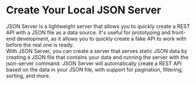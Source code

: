 # Create Your Local JSON Server
JSON Server is a lightweight server that allows you to quickly create a REST API with a JSON file as a data source. It's useful for prototyping and front-end development, as it allows you to quickly create a fake API to work with before the real one is ready.
<br/>
With JSON Server, you can create a server that serves static JSON data by creating a JSON file that contains your data and running the server with the json-server command. JSON Server will automatically create a REST API based on the data in your JSON file, with support for pagination, filtering, sorting, and more.
